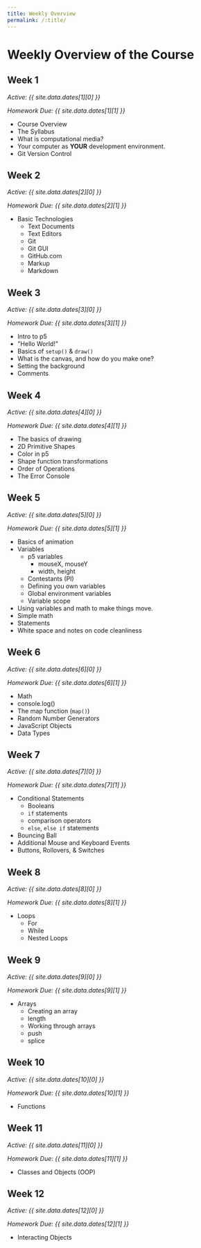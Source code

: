 ```yaml
---
title: Weekly Overview
permalink: /:title/
---
```


# Weekly Overview of the Course

## Week 1

_Active: {{ site.data.dates[1][0] }}_

_Homework Due: {{ site.data.dates[1][1] }}_

- Course Overview
- The Syllabus
- What is computational media?
- Your computer as **YOUR** development environment.
- Git Version Control



## Week 2

_Active: {{ site.data.dates[2][0] }}_

_Homework Due: {{ site.data.dates[2][1] }}_

- Basic Technologies
    - Text Documents
    - Text Editors
    - Git
    - Git GUI
    - GitHub.com
    - Markup
    - Markdown



## Week 3

_Active: {{ site.data.dates[3][0] }}_

_Homework Due: {{ site.data.dates[3][1] }}_

- Intro to p5
- "Hello World!"
- Basics of `setup()` & `draw()`
- What is the canvas, and how do you make one?
- Setting the background
- Comments



## Week 4

_Active: {{ site.data.dates[4][0] }}_

_Homework Due: {{ site.data.dates[4][1] }}_

- The basics of drawing
- 2D Primitive Shapes
- Color in p5
- Shape function transformations
- Order of Operations
- The Error Console



## Week 5

_Active: {{ site.data.dates[5][0] }}_

_Homework Due: {{ site.data.dates[5][1] }}_

- Basics of animation
- Variables
    - p5 variables
        - mouseX, mouseY
        - width, height
    - Contestants (PI)
    - Defining you own variables
    - Global environment variables
    - Variable scope
- Using variables and math to make things move.
- Simple math
- Statements
- White space and notes on code cleanliness


## Week 6

_Active: {{ site.data.dates[6][0] }}_

_Homework Due: {{ site.data.dates[6][1] }}_

- Math
- console.log()
- The map function (`map()`)
- Random Number Generators
- JavaScript Objects
- Data Types


## Week 7

_Active: {{ site.data.dates[7][0] }}_

_Homework Due: {{ site.data.dates[7][1] }}_

- Conditional Statements
    - Booleans
    - `if` statements
    - comparison operators
    - `else`, `else if` statements
- Bouncing Ball
- Additional Mouse and Keyboard Events
- Buttons, Rollovers, & Switches

## Week 8

_Active: {{ site.data.dates[8][0] }}_

_Homework Due: {{ site.data.dates[8][1] }}_

- Loops
    - For
    - While
    - Nested Loops


## Week 9

_Active: {{ site.data.dates[9][0] }}_

_Homework Due: {{ site.data.dates[9][1] }}_

- Arrays
    - Creating an array
    - length
    - Working through arrays
    - push
    - splice


## Week 10

_Active: {{ site.data.dates[10][0] }}_

_Homework Due: {{ site.data.dates[10][1] }}_

- Functions


## Week 11

_Active: {{ site.data.dates[11][0] }}_

_Homework Due: {{ site.data.dates[11][1] }}_

- Classes and Objects (OOP)


## Week 12

_Active: {{ site.data.dates[12][0] }}_

_Homework Due: {{ site.data.dates[12][1] }}_

- Interacting Objects

<!--


## Week 13

_Active: {{ site.data.dates[13][0] }}_

_Homework Due: {{ site.data.dates[13][1] }}_


- Introduce the Final

- Using a Local Server
- Images
- Video


- Sound


## Week 14

_Active: {{ site.data.dates[14][0] }}_

_Homework Due: {{ site.data.dates[14][1] }}_

- WebGL
- Additional Info on Submitting your Final
- Work on your Final

-->




<!--
- Loops (while and for)
	- while and for [video tutorial](https://vimeo.com/channels/learningp5js/139013336)
	- nested loops [video tutorial](https://vimeo.com/channels/learningp5js/139013372)
- Functions
    - Calling vs. defining
    - Modularity: [video](https://vimeo.com/channels/learningp5js/139587733)
    - Arguments and parameters
    - Re-usability: [video](https://vimeo.com/channels/learningp5js/139587732)
    - Return types: [video](https://vimeo.com/channels/learningp5js/139587730)
    - Recursion
- Functions inside objects: [video](https://vimeo.com/channels/learningp5js/139587731)
- Review object literals:
    - properties - name/value pairs
    - `this` keyword
- Arrays
    - What is an array? [video tutorial 6.1](https://vimeo.com/141211396)
    - declaring, intializing
    - numeric indices
    - arrays and for loops: [video tutorial 6.2](https://vimeo.com/141211394)
    - `length` property
- An array of objects! [video tutorial 6.3](https://vimeo.com/141211395)
- Adding and deleting from an array, `push()` and `splice()` [video tutorial. 6.5](https://vimeo.com/141211392), [video tutorial 6.8](https://vimeo.com/141919523)
- Classes
    - Constructor function! [video tutorial 6.4](https://vimeo.com/141211393)
- Multiple JS files [video tutorial 6.6](https://vimeo.com/141919522)
- Clicking on objects [video tutorial 6.7](https://vimeo.com/141919520)
- Checking objects intersecting with other objects [video tutorial 6.9](), [video tutorial 6.10](https://vimeo.com/141919521)
- loading images for objects [video tutorial 6.11](https://vimeo.com/141919525)
- [Using a Local Server](https://github.com/processing/p5.js/wiki/Local-server)


<!--
## Week 14

_Active: {{ site.data.dates[14][0] }}_

_Homework Due: {{ site.data.dates[14][1] }}_

-->
<!--
## Final

_Active: {{ site.data.dates[0][0] }}_
_Final Due: {{ site.data.dates[0][1] }}_

**More Details to Come** -->
